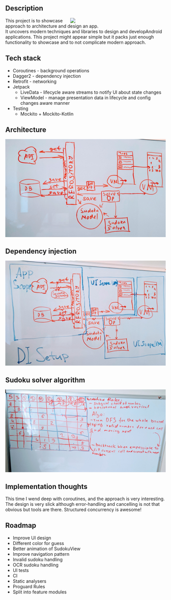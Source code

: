 ## Description

<img src="/imgs/demo.gif" width="280" align="right" hspace="20">

This project is to showcase approach to architecture and design an app.  
It uncovers modern techniques and libraries to design and developAndroid  
applications. This project might appear simple but it packs just enough  
functionality to showcase and to not complicate modern approach.

## Tech stack


- Coroutines - background operations
- Dagger2 - dependency injection
- Retrofit - networking
- Jetpack
  - LiveData - lifecycle aware streams to notify UI about state changes
  - ViewModel - manage presentation data in lifecycle and config changes
  aware manner
- Testing
  - Mockito + Mockito-Kotlin

## Architecture

![Architecture](/imgs/arch.jpg)

## Dependency injection

![Dependency injection](/imgs/di.jpg)

## Sudoku solver algorithm

![Algorithm](/imgs/algo.jpg)

## Implementation thoughts

This time I wend deep with coroutines, and the approach is very interesting.
The design is very slick although error-handling and cancelling is not that
obvious but tools are there. Structured concurrency is awesome!

## Roadmap
- Improve UI design
- Different color for guess
- Better animation of SudokuView
- Improve navigation pattern
- Invalid sudoku handling
- OCR sudoku handling
- UI tests
- CI
- Static analysers
- Proguard Rules
- Split into feature modules